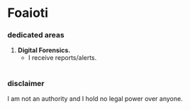 # Foaioti
### dedicated areas
1. **Digital Forensics.**
   - I receive reports/alerts.

#
### disclaimer
I am not an authority and I hold no legal power over anyone.
